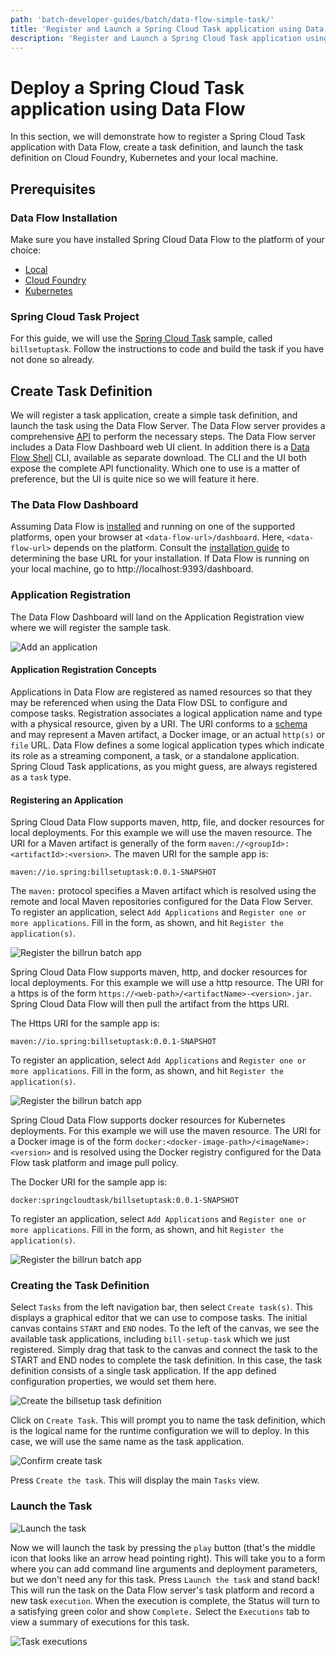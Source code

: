```yaml
---
path: 'batch-developer-guides/batch/data-flow-simple-task/'
title: 'Register and Launch a Spring Cloud Task application using Data Flow'
description: 'Register and Launch a Spring Cloud Task application using Data Flow'
---
```


# Deploy a Spring Cloud Task application using Data Flow

In this section, we will demonstrate how to register a Spring Cloud Task application with Data Flow, create a task definition, and launch the task definition on Cloud Foundry, Kubernetes and your local machine.

## Prerequisites

### Data Flow Installation

Make sure you have installed Spring Cloud Data Flow to the platform of your choice:

- [Local](%currentPath%/installation/local/)
- [Cloud Foundry](%currentPath%/installation/cloudfoundry)
- [Kubernetes](%currentPath%/installation/kubernetes/)

### Spring Cloud Task Project

For this guide, we will use the [Spring Cloud Task](%currentPath%/batch-developer-guides/batch/simple-task) sample, called `billsetuptask`.
Follow the instructions to code and build the task if you have not done so already.

## Create Task Definition

We will register a task application, create a simple task definition, and launch the task using the Data Flow Server.
The Data Flow server provides a comprehensive [API](https://docs.spring.io/spring-cloud-dataflow/docs/current/reference/htmlsingle/#api-guide) to perform the necessary steps.
The Data Flow server includes a Data Flow Dashboard web UI client. In addition there is a [Data Flow Shell](https://docs.spring.io/spring-cloud-dataflow/docs/current/reference/htmlsingle/#shell) CLI, available as separate download.
The CLI and the UI both expose the complete API functionality.
Which one to use is a matter of preference, but the UI is quite nice so we will feature it here.

### The Data Flow Dashboard

Assuming Data Flow is [installed](%currentPath%/installation/) and running on one of the supported platforms, open your browser at `<data-flow-url>/dashboard`. Here, `<data-flow-url>` depends on the platform. Consult the [installation guide](%currentPath%/installation) to determining the base URL for your installation. If Data Flow is running on your local machine, go to http://localhost:9393/dashboard.

### Application Registration

The Data Flow Dashboard will land on the Application Registration view where we will register the sample task.

![Add an application](images/SCDF-add-applications.png)

#### Application Registration Concepts

Applications in Data Flow are registered as named resources so that they may be referenced when using the Data Flow DSL to configure and compose tasks.
Registration associates a logical application name and type with a physical resource, given by a URI.
The URI conforms to a [schema](https://docs.spring.io/spring-cloud-dataflow/docs/current/reference/htmlsingle/#spring-cloud-dataflow-register-stream-apps) and may represent a Maven artifact, a Docker image, or an actual `http(s)` or `file` URL.
Data Flow defines a some logical application types which indicate its role as a streaming component, a task, or a standalone application.
Spring Cloud Task applications, as you might guess, are always registered as a `task` type.

#### Registering an Application

<!--TABS-->

<!--Local-->

Spring Cloud Data Flow supports maven, http, file, and docker resources for local deployments. For this example we will use the maven resource.
The URI for a Maven artifact is generally of the form `maven://<groupId>:<artifactId>:<version>`. The maven URI for the sample app is:

```
maven://io.spring:billsetuptask:0.0.1-SNAPSHOT
```

The `maven:` protocol specifies a Maven artifact which is resolved using the remote and local Maven repositories configured for the Data Flow Server.
To register an application, select `Add Applications` and `Register one or more applications`. Fill in the form, as shown, and hit `Register the application(s)`.

![Register the billrun batch app](images/SCDF-register-task-app-maven.png)

<!--CloudFoundry-->

Spring Cloud Data Flow supports maven, http, and docker resources for local deployments. For this example we will use a http resource. The URI for a https is of the form `https://<web-path>/<artifactName>-<version>.jar`. Spring Cloud Data Flow will then pull the artifact from the https URI.

The Https URI for the sample app is:

```
maven://io.spring:billsetuptask:0.0.1-SNAPSHOT
```

To register an application, select `Add Applications` and `Register one or more applications`. Fill in the form, as shown, and hit `Register the application(s)`.

![Register the billrun batch app](images/SCDF-register-task-app-http.png)

<!--Kubernetes-->

Spring Cloud Data Flow supports docker resources for Kubernetes deployments. For this example we will use the maven resource.
The URI for a Docker image is of the form `docker:<docker-image-path>/<imageName>:<version>` and is resolved using the Docker registry configured for the Data Flow task platform and image pull policy.

The Docker URI for the sample app is:

```
docker:springcloudtask/billsetuptask:0.0.1-SNAPSHOT
```

To register an application, select `Add Applications` and `Register one or more applications`. Fill in the form, as shown, and hit `Register the application(s)`.

![Register the billrun batch app](images/SCDF-register-task-app-docker.png)

<!--END_TABS-->

### Creating the Task Definition

Select `Tasks` from the left navigation bar, then select `Create task(s)`.
This displays a graphical editor that we can use to compose tasks.
The initial canvas contains `START` and `END` nodes. To the left of the canvas, we see the available task applications, including `bill-setup-task` which we just registered.
Simply drag that task to the canvas and connect the task to the START and END nodes to complete the task definition.
In this case, the task definition consists of a single task application.
If the app defined configuration properties, we would set them here.

![Create the billsetup task definition](images/SCDF-create-task.png)

Click on `Create Task`.
This will prompt you to name the task definition, which is the logical name for the runtime configuration we will to deploy.
In this case, we will use the same name as the task application.

![Confirm create task](images/SCDF-confirm-create-task.png)

Press `Create the task`.
This will display the main `Tasks` view.

### Launch the Task

![Launch the task](images/SCDF-launch-task.png)

Now we will launch the task by pressing the `play` button (that's the middle icon that looks like an arrow head pointing right).
This will take you to a form where you can add command line arguments and deployment parameters, but we don't need any for this task.
Press `Launch the task` and stand back!
This will run the task on the Data Flow server's task platform and record a new task `execution`.
When the execution is complete, the Status will turn to a satisfying green color and show `Complete.`
Select the `Executions` tab to view a summary of executions for this task.

![Task executions](images/SCDF-task-executions.png)
